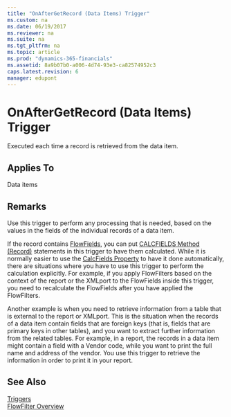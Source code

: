 ```yaml
---
title: "OnAfterGetRecord (Data Items) Trigger"
ms.custom: na
ms.date: 06/19/2017
ms.reviewer: na
ms.suite: na
ms.tgt_pltfrm: na
ms.topic: article
ms.prod: "dynamics-365-financials"
ms.assetid: 8a9b07b0-a006-4d74-93e3-ca82574952c3
caps.latest.revision: 6
manager: edupont
---
```

# OnAfterGetRecord (Data Items) Trigger
Executed each time a record is retrieved from the data item.  

## Applies To  
 Data items  

## Remarks  
 Use this trigger to perform any processing that is needed, based on the values in the fields of the individual records of a data item.  

 If the record contains [FlowFields](../flowfields.md), you can put [CALCFIELDS Method \(Record\)](../methods/devenv-calcfields-method-record.md) statements in this trigger to have them calculated. While it is normally easier to use the [CalcFields Property](../properties/devenv-calcfields-property.md) to have it done automatically, there are situations where you have to use this trigger to perform the calculation explicitly. For example, if you apply FlowFilters based on the context of the report or the XMLport to the FlowFields inside this trigger, you need to recalculate the FlowFields after you have applied the FlowFilters.  

 Another example is when you need to retrieve information from a table that is external to the report or XMLport. This is the situation when the records of a data item contain fields that are foreign keys \(that is, fields that are primary keys in other tables\), and you want to extract further information from the related tables. For example, in a report, the records in a data item might contain a field with a Vendor code, while you want to print the full name and address of the vendor. You use this trigger to retrieve the information in order to print it in your report.  

## See Also  
 [Triggers](devenv-triggers.md)   
 [FlowFilter Overview](../flowfilter-overview.md)
